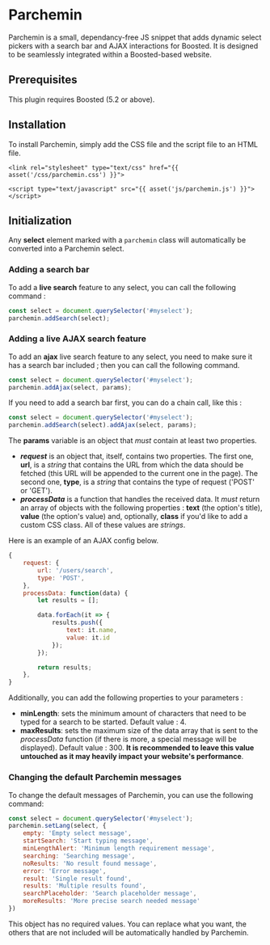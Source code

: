 
# Parchemin


Parchemin is a small, dependancy-free JS snippet that adds dynamic select pickers with a search bar and AJAX interactions for Boosted. It is designed to be seamlessly integrated within a Boosted-based website.

## Prerequisites

This plugin requires Boosted (5.2 or above). 

## Installation

To install Parchemin, simply add the CSS file and the script file to an HTML file.

```
<link rel="stylesheet" type="text/css" href="{{ asset('/css/parchemin.css') }}">
```

```
<script type="text/javascript" src="{{ asset('js/parchemin.js') }}"></script>
```

## Initialization
Any **select** element marked with a `parchemin` class will automatically be converted into a Parchemin select.

### Adding a search bar

To add a **live search** feature to any select, you can call the following command :

```js
const select = document.querySelector('#myselect');
parchemin.addSearch(select);
```

### Adding a live AJAX search feature

To add an **ajax** live search feature to any select, you need to make sure it has a search bar included ; then you can call the following command. 

```js
const select = document.querySelector('#myselect');
parchemin.addAjax(select, params);
```

If you need to add a search bar first, you can do a chain call, like this :

```js
const select = document.querySelector('#myselect');
parchemin.addSearch(select).addAjax(select, params);
```

The **params** variable is an object that *must* contain at least two properties.
- ***request*** is an object that, itself, contains two properties. The first one, **url**, is a *string* that contains the URL from which the data should be fetched (this URL will be appended to the current one in the page). The second one, **type**, is a *string* that contains the type of request ('POST' or 'GET').
- ***processData*** is a function that handles the received data. It *must* return an array of objects with the following properties : **text** (the option's title), **value** (the option's value) and, optionally, **class** if you'd like to add a custom CSS class. All of these values are *strings*.

Here is an example of an AJAX config below.

```js
{
    request: {
        url: '/users/search',
        type: 'POST',
    },
    processData: function(data) {
        let results = [];

        data.forEach(it => {
            results.push({
                text: it.name,
                value: it.id
            });
        });

        return results;
    },
}
```

Additionally, you can add the following properties to your parameters :
- **minLength**: sets the minimum amount of characters that need to be typed for a search to be started. Default value : 4.
- **maxResults**: sets the maximum size of the data array that is sent to the *processData* function (if there is more, a special message will be displayed). Default value : 300. **It is recommended to leave this value untouched as it may heavily impact your website's performance**.

### Changing the default Parchemin messages

To change the default messages of Parchemin, you can use the following command: 

```js
const select = document.querySelector('#myselect');
parchemin.setLang(select, {
    empty: 'Empty select message',
    startSearch: 'Start typing message',
    minLengthAlert: 'Minimum length requirement message',
    searching: 'Searching message',
    noResults: 'No result found message',
    error: 'Error message',
    result: 'Single result found',
    results: 'Multiple results found',
    searchPlaceholder: 'Search placeholder message',
    moreResults: 'More precise search needed message'
})
```

This object has no required values. You can replace what you want, the others that are not included will be automatically handled by Parchemin.
